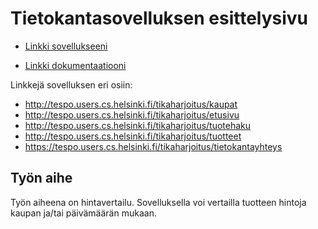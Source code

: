 # Tietokantasovelluksen esittelysivu


* [Linkki sovellukseeni](http://tespo.users.cs.helsinki.fi/tikaharjoitus/kaupat)

* [Linkki dokumentaatiooni](https://github.com/teemuespo/Tsoha-Bootstrap/tree/master/doc)



Linkkejä sovelluksen eri osiin:
* http://tespo.users.cs.helsinki.fi/tikaharjoitus/kaupat
* http://tespo.users.cs.helsinki.fi/tikaharjoitus/etusivu
* http://tespo.users.cs.helsinki.fi/tikaharjoitus/tuotehaku
* http://tespo.users.cs.helsinki.fi/tikaharjoitus/tuotteet
* https://tespo.users.cs.helsinki.fi/tikaharjoitus/tietokantayhteys


## Työn aihe

Työn aiheena on hintavertailu. Sovelluksella voi vertailla tuotteen hintoja kaupan ja/tai päivämäärän mukaan.
